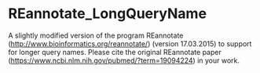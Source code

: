 # REannotate_LongQueryName
A slightly modified version of the program REannotate (http://www.bioinformatics.org/reannotate/) (version 17.03.2015) to support for longer query names. Please cite the original REannotate paper (https://www.ncbi.nlm.nih.gov/pubmed/?term=19094224) in your work.
